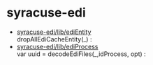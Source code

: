 # syracuse-edi

* [syracuse-edi/lib/ediEntity](lib/ediEntity.md)  
   dropAllEdiCacheEntity(_) :
* [syracuse-edi/lib/ediProcess](lib/ediProcess.md)  
   var uuid = decodeEdiFiles(_,idProcess, opt) :

